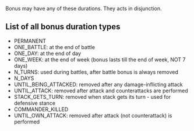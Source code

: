 Bonus may have any of these durations. They acts in disjunction.

## List of all bonus duration types

-   PERMANENT
-   ONE_BATTLE: at the end of battle
-   ONE_DAY: at the end of day
-   ONE_WEEK: at the end of week (bonus lasts till the end of week, NOT 7 days)
-   N_TURNS: used during battles, after battle bonus is always removed
-   N_DAYS
-   UNTIL_BEING_ATTACKED: removed after any damage-inflicting attack
-   UNTIL_ATTACK: removed after attack and counterattacks are performed
-   STACK_GETS_TURN: removed when stack gets its turn - used for defensive stance
-   COMMANDER_KILLED
-   UNTIL_OWN_ATTACK: removed after attack (not counterattack) is performed